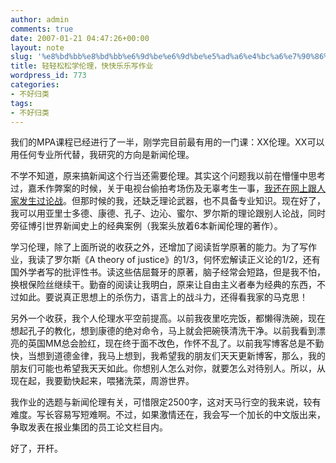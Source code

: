 ```yaml
---
author: admin
comments: true
date: 2007-01-21 04:47:26+00:00
layout: note
slug: '%e8%bd%bb%e8%bd%bb%e6%9d%be%e6%9d%be%e5%ad%a6%e4%bc%a6%e7%90%86%ef%bc%8c%e5%bf%ab%e5%bf%ab%e4%b9%90%e4%b9%90%e5%86%99%e4%bd%9c%e4%b8%9a'
title: 轻轻松松学伦理，快快乐乐写作业
wordpress_id: 773
categories:
- 不好归类
tags:
- 不好归类
---
```


我们的MPA课程已经进行了一半，刚学完目前最有用的一门课：XX伦理。XX可以用任何专业所代替，我研究的方向是新闻伦理。

不学不知道，原来搞新闻这个行当还需要伦理。其实这个问题我以前在懵懂中思考过，嘉禾作弊案的时候，关于电视台偷拍考场伤及无辜考生一事，[我还在网上跟人家发生过论战](http://www.tyfo.com/tanfoplan/talk/redheart/index_0724.htm)。但那时候的我，还缺乏理论武器，也不具备专业知识。现在好了，我可以用亚里士多德、康德、孔子、边沁、蜜尔、罗尔斯的理论跟别人论战，同时旁征博引世界新闻史上的经典案例（我案头放着6本新闻伦理的著作）。

学习伦理，除了上面所说的收获之外，还增加了阅读哲学原著的能力。为了写作业，我读了罗尔斯《A theory of justice》的1/3，何怀宏解读正义论的1/2，还有国外学者写的批评性书。读这些佶屈聱牙的原著，脑子经常会短路，但是我不怕，换根保险丝继续干。勤奋的阅读让我明白，原来让自由主义者奉为经典的东西，不过如此。要说真正思想上的杀伤力，语言上的战斗力，还得看我家的马克思！

另外一个收获，我个人伦理水平空前提高。以前我夜里吃完饭，都懒得洗碗，现在想起孔子的教化，想到康德的绝对命令，马上就会把碗筷清洗干净。以前我看到漂亮的英国MM总会脸红，现在终于面不改色，作怀不乱了。以前我写博客总是不勤快，当想到道德金律，我马上想到，我希望我的朋友们天天更新博客，那么，我的朋友们可能也希望我天天如此。你想别人怎么对你，就要怎么对待别人。所以，从现在起，我要勤快起来，喂猪洗菜，周游世界。

我作业的选题与新闻伦理有关，可惜限定2500字，这对天马行空的我来说，较有难度。写长容易写短难啊。不过，如果激情还在，我会写一个加长的中文版出来，争取发表在报业集团的员工论文栏目内。

好了，开杆。
